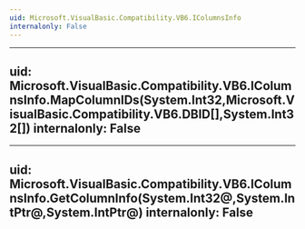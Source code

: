 ```yaml
---
uid: Microsoft.VisualBasic.Compatibility.VB6.IColumnsInfo
internalonly: False
---
```


---
uid: Microsoft.VisualBasic.Compatibility.VB6.IColumnsInfo.MapColumnIDs(System.Int32,Microsoft.VisualBasic.Compatibility.VB6.DBID[],System.Int32[])
internalonly: False
---

---
uid: Microsoft.VisualBasic.Compatibility.VB6.IColumnsInfo.GetColumnInfo(System.Int32@,System.IntPtr@,System.IntPtr@)
internalonly: False
---
